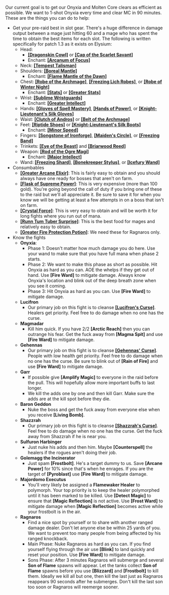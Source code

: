 Our current goal is to get our Onyxia and Molten Core clears as efficient as possible.  We want to 1-shot Onyxia every time and clear MC in 90 minutes.  These are the things you can do to help:

  * Get your pre-raid best in slot gear.  There's a huge difference in damage output between a mage just hitting 60 and a mage who has spent the time to obtain the best items for each slot.  The following is written specifically for patch 1.3 as it exists on Elysium:
    * Head:
      * **[\[Dragonskin Cowl\]](http://db.vanillagaming.org/?item=22225)** or **[\[Cap of the Scarlet Savant\]](http://db.vanillagaming.org/?item=12752)**
      * Enchant: **[\[Arcanum of Focus\]](http://db.vanillagaming.org/?item=18330)**
    * Neck: **[\[Tempest Talisman\]](http://db.vanillagaming.org/?item=18317)**
    * Shoulders: **[\[Boreal Mantle\]](http://db.vanillagaming.org/?item=11782)**
      * Enchant: **[\[Flame Mantle of the Dawn\]](http://db.vanillagaming.org/?item=18169)**
    * Chest: **[\[Robe of the Archmage\]](http://db.vanillagaming.org/?item=14152)**, **[\[Freezing Lich Robes\]](http://db.vanillagaming.org/?item=14340)**, or **[\[Robe of Winter Night\]](http://db.vanillagaming.org/?item=14136)**
      * Enchant: **[\[Stats\]](http://db.vanillagaming.org/?spell=13941)** or **[\[Greater Stats\]](http://db.vanillagaming.org/?spell=20025)**
    * Wrist: **[\[Sublime Wristguards\]](http://db.vanillagaming.org/?item=18497)**
      * Enchant: **[\[Greater Intellect\]](http://db.vanillagaming.org/?spell=20008)**
    * Hands: **[\[Gloves of Spell Mastery\]](http://db.vanillagaming.org/?item=14146)**, **[\[Hands of Power\]](http://db.vanillagaming.org/?item=13253)**, or **[\[Knight-Lieutenant's Silk Gloves\]](http://db.vanillagaming.org/?item=16391)**
    * Waist: **[\[Clutch of Andros\]](http://db.vanillagaming.org/?item=13956)** or **[\[Belt of the Archmage\]](http://db.vanillagaming.org/?item=18405)**
    * Feet: **[\[Riptide Shoes\]](http://db.vanillagaming.org/?item=18307)** or **[\[Knight-Lieutenant's Silk Boots\]](http://db.vanillagaming.org/?item=16369)**
      * Enchant: **[\[Minor Speed\]](http://db.vanillagaming.org/?spell=13890)**
    * Fingers: **[\[Songstone of Ironforge\]](http://db.vanillagaming.org/?item=12543)**, **[\[Maiden's Circle\]](http://db.vanillagaming.org/?item=13001)**, or **[\[Freezing Band\]](http://db.vanillagaming.org/?item=942)**
    * Trinkets: **[\[Eye of the Beast\]](http://db.vanillagaming.org/?item=13968)** and **[\[Briarwood Reed\]](http://db.vanillagaming.org/?item=12930)**
    * Weapon: **[\[Rod of the Ogre Magi\]](http://db.vanillagaming.org/?item=18534)**
      * Enchant: **[\[Major Intellect\]](http://db.vanillagaming.org/?spell=20084)**
    * Wand: **[\[Freezing Shard\]](http://db.vanillagaming.org/?item=10572)**, **[\[Bonekreeper Stylus\]](http://db.vanillagaming.org/?item=18534)**, or **[\[Icefury Wand\]](http://db.vanillagaming.org/?item=7514)**
  * Consumbables
    * **[\[Greater Arcane Elixir\]](http://db.vanillagaming.org/?item=13454)**:  This is fairly easy to obtain and you should always have one ready for bosses that aren't on farm.
    * **[\[Flask of Supreme Power\]](http://db.vanillagaming.org/?item=13512)**:  This is very expensive (more than 100 gold).  You're going beyond the call of duty if you bring one of these to the raid but we'll all appreciate it.  Be sure to save it for when you know we will be getting at least a few attempts in on a boss that isn't on farm.
    * **[\[Crystal Force\]](http://db.vanillagaming.org/?item=11563)**: This is very easy to obtain and will be worth it for long fights where you run out of mana.
    * **[\[Runn Tum Tuber Surprise\]](http://db.vanillagaming.org/?item=18254)**:  This is the best food for mages and relatively easy to obtain.
    * **[\[Greater Fire Protection Potion\]](http://db.vanillagaming.org/?item=13457)**:  We need these for Ragnaros only.
  * Know the fights
     * **Onyxia**:
       * Phase 1: Doesn't matter how much damage you do here.  Use your wand to make sure that you have full mana when phase 2 starts.
       * Phase 2: We want to make this phase as short as possible.  Hit Onyxia as hard as you can.  AOE the whelps if they get out of hand.  Use **[Fire Ward]** to mitigate damage.  Always know Onyxia's location and blink out of the deep breath zone when you see it coming.
       * Phase 3: Hit Onyxia as hard as you can.  Use **[Fire Ward]** to mitigate damage.
     * **Lucifron**
       * Our primary job on this fight is to cleanse **[\[Lucifron's Curse\]](http://db.vanillagaming.org/?spell=19703)**. Healers get priority. Feel free to do damage when no one has the curse.
     * **Magmadar**
       * Kill him quick.  If you have 2/2 **[Arctic Reach]** then you can outrange his fear.  Get the fuck away from **[Magma Spit]** and use **[Fire Ward]** to mitigate damage. 
     * **Gehennas**
       * Our primary job on this fight is to cleanse **[\[Gehennas' Curse\]](http://db.vanillagaming.org/?spell=19716)**.  People with low health get priority.  Feel free to do damage when no one has the curse.  Be sure to blink out of **[Rain of Fire]** and use **[Fire Ward]** to mitigate damage.
     * **Garr**
       * If possible give **[Amplify Magic]** to everyone in the raid before the pull.  This will hopefully allow more important buffs to last longer.
       * We kill the adds one by one and then kill Garr.  Make sure the adds are at the kill spot before they die.
     * **Baron Geddon**
       * Nuke the boss and get the fuck away from everyone else when you receive **[Living Bomb\]**.
     * **Shazzrah**
       * Our primary job on this fight is to cleanse **[\[Shazzrah's Curse\]](http://db.vanillagaming.org/?spell=19713)**.  Feel free to do damage when no one has the curse.  Get the fuck away from Shazzrah if he is near you.
     * **Sulfuron Harbinger**
       * Just nuke his adds and then him.  Maybe **[Counterspell]** the healers if the rogues aren't doing their job.
     * **Golemagg the Incinerator**
       * Just spam **[Frostbolt]**.  He's a target dummy to us.  Save **[Arcane Power]** for 10% since that's when he enrages.  If you are the target of **[Pyroblast]** use **[Fire Ward]** to mitigate damage.
     * **Majordomo Executus**
       * You'll very likely be assigned a **Flamewaker Healer** to polymorph.  Your top priority is to keep the healer polymorphed until it has been marked to be killed.  Use **[Detect Magic]** to ensure that **[Magic Reflection]** is not active.  Use **[Frost Ward]** to mitigate damage when **[Magic Reflection]** becomes active while your frostbolt is in the air.
     * **Ragnaros**
       * Find a nice spot by yourself or to share with another ranged damage dealer.  Don't let anyone else be within 25 yards of you.  We want to prevent too many people from being affected by his ranged knockback.
       * Main Phase:  Nuke Ragnaros as hard as you can. If you find yourself flying through the air use **[Blink]** to land quickly and reset your position.  Use **[Fire Ward]** to mitigate damage.
       * Sons Phase:  After 3 minutes Ragnaros will submerge and several **Son of Flame** spawns will appear.  Let the tanks collect **Son of Flame** spawns before you use **[Blizzard]** and **[Frostbolt]** to kill them. Ideally we kill all but one, then kill the last just as Ragnaros reappears 90 seconds after he submerges.  Don't kill the last son too soon or Ragnaros will reemerge sooner.

